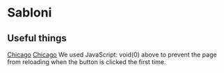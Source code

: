 # Sabloni

<h2>Useful things</h2>

<a href="#">Chicago</a></li>
<a href="javascript:void(0)">Chicago</a></li>
We used JavaScript: void(0) above to prevent the page from reloading when the button is clicked the first time.<br>
